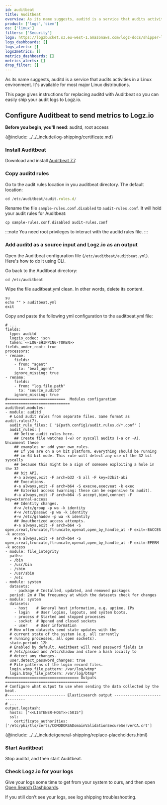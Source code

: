 ```yaml
---
id: auditbeat
title: Auditbeat
overview: As its name suggests, auditd is a service that audits activities in a Linux environment. It's available for most major Linux distributions.
product: ['logs','siem']
os: ['linux']
filters: ['Security']
logo: https://logzbucket.s3.eu-west-1.amazonaws.com/logz-docs/shipper-logos/linux.svg
logs_dashboards: []
logs_alerts: []
logs2metrics: []
metrics_dashboards: []
metrics_alerts: []
drop_filter: []
---
```


As its name suggests, auditd is a service that audits activities in a Linux environment.
It's available for most major Linux distributions.

This page gives instructions for replacing auditd with Auditbeat
so you can easily ship your audit logs to Logz.io.

## Configure Auditbeat to send metrics to Logz.io

**Before you begin, you'll need**:
auditd,
root access

 

{@include: ../../_include/log-shipping/certificate.md}

### Install Auditbeat

Download and install [Auditbeat 7.7](https://www.elastic.co/guide/en/beats/auditbeat/7.7/auditbeat-installation.html).

### Copy auditd rules

Go to the audit rules location in you auditbeat directory. The default location:

```js
cd /etc/auditbeat/audit.rules.d/
```

Rename the file `sample-rules.conf.disabled` to `audit-rules.conf`. It will hold your audit rules for Auditbeat:

```shell
cp sample-rules.conf.disabled audit-rules.conf
```

:::note
You need root privileges to interact with the auditd rules file.
:::
 

### Add auditd as a source input and Logz.io as an output

Open the Auditbeat configuration file (`/etc/auditbeat/auditbeat.yml`). Here's how to do it using CLI.

Go back to the Auditbeat directory:

  ```shell
  cd /etc/auditbeat
  ```

Wipe the file auditbeat.yml clean. In other words, delete its content.

  ```shell
  su
  echo "" > auditbeat.yml
  exit
  ```

Copy and paste the following yml configuration to the auditbeat.yml file:

```shell
# ...
fields:
  type: auditd
  logzio_codec: json
  token: <<LOG-SHIPPING-TOKEN>>
fields_under_root: true
processors:
- rename:
    fields:
    - from: "agent"
      to: "beat_agent"
    ignore_missing: true
- rename:
    fields:
    - from: "log.file.path"
      to: "source_auditd"
    ignore_missing: true
#==========================  Modules configuration =============================
auditbeat.modules:
- module: auditd
  # Load audit rules from separate files. Same format as audit.rules(7).
  audit_rule_files: [ '${path.config}/audit.rules.d/*.conf' ]
  audit_rules: |
    ## Define audit rules here.
    ## Create file watches (-w) or syscall audits (-a or -A). Uncomment these
    ## examples or add your own rules.
    ## If you are on a 64 bit platform, everything should be running
    ## in 64 bit mode. This rule will detect any use of the 32 bit syscalls
    ## because this might be a sign of someone exploiting a hole in the 32
    ## bit API.
    #-a always,exit -F arch=b32 -S all -F key=32bit-abi
    ## Executions.
    #-a always,exit -F arch=b64 -S execve,execveat -k exec
    ## External access (warning: these can be expensive to audit).
    #-a always,exit -F arch=b64 -S accept,bind,connect -F key=external-access
    ## Identity changes.
    #-w /etc/group -p wa -k identity
    #-w /etc/passwd -p wa -k identity
    #-w /etc/gshadow -p wa -k identity
    ## Unauthorized access attempts.
    #-a always,exit -F arch=b64 -S open,creat,truncate,ftruncate,openat,open_by_handle_at -F exit=-EACCES -k access
    #-a always,exit -F arch=b64 -S open,creat,truncate,ftruncate,openat,open_by_handle_at -F exit=-EPERM -k access
- module: file_integrity
  paths:
  - /bin
  - /usr/bin
  - /sbin
  - /usr/sbin
  - /etc
- module: system
  datasets:
    - package # Installed, updated, and removed packages
  period: 2m # The frequency at which the datasets check for changes
- module: system
  datasets:
    - host    # General host information, e.g. uptime, IPs
    - login   # User logins, logouts, and system boots.
    - process # Started and stopped processes
    - socket  # Opened and closed sockets
    - user    # User information
  # How often datasets send state updates with the
  # current state of the system (e.g. all currently
  # running processes, all open sockets).
  state.period: 12h
  # Enabled by default. Auditbeat will read password fields in
  # /etc/passwd and /etc/shadow and store a hash locally to
  # detect any changes.
  user.detect_password_changes: true
  # File patterns of the login record files.
  login.wtmp_file_pattern: /var/log/wtmp*
  login.btmp_file_pattern: /var/log/btmp*
#================================ Outputs =====================================
# Configure what output to use when sending the data collected by the beat.
#-------------------------- Elasticsearch output ------------------------------
# ...
output.logstash:
  hosts: ["<<LISTENER-HOST>>:5015"] 
  ssl:
    certificate_authorities: ['/etc/pki/tls/certs/COMODORSADomainValidationSecureServerCA.crt']
```


{@include: ../../_include/general-shipping/replace-placeholders.html}



### Start Auditbeat

Stop auditd, and then start Auditbeat.

### Check Logz.io for your logs

Give your logs some time to get from your system to ours, and then open [Open Search Dashboards](https://app.logz.io/#/dashboard/osd).

If you still don't see your logs, see log shipping troubleshooting.



 
